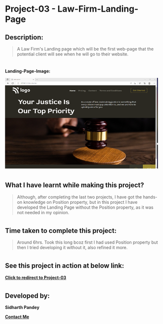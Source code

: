 # Project-03 - Law-Firm-Landing-Page


## Description:

> A Law Firm's Landing page which will be the first web-page that the potential client will see when he will go to their website.

# 

**Landing-Page-Image:**

![Landing-Page-Image](./assets/Landing-Page-03.png)

#

## What I have learnt while making this project?

> Although, after completing the last two projects, I have got the hands-on knowledge on Position property, but in this project I have developed the Landing Page without the Position property, as it was not needed in my opinion.

#

## Time taken to complete this project:
> Around 6hrs. Took this long bcoz first I had used Position property but then I tried developing it without it, also refined it more.

#

## See this project in action at below link:

**[Click to redirect to Project-03](https://p3-get-justice.netlify.app/)**

#

## Developed by:

**Sidharth Pandey**

**[Contact Me](mailto:sidp0008@gmail.com)**

#